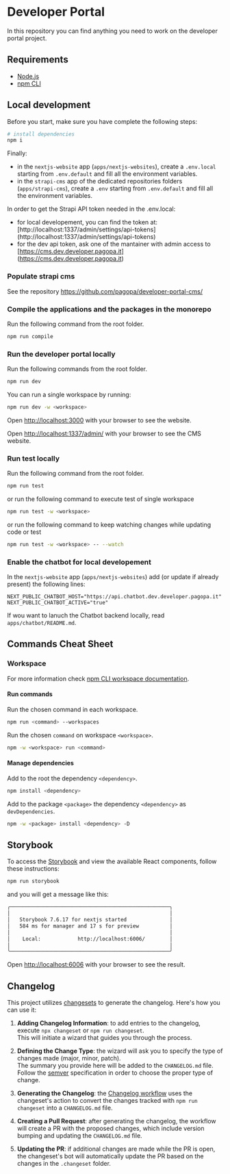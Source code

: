# Developer Portal

In this repository you can find anything you need to work on the developer portal project.

## Requirements

- [Node.js](https://nodejs.org/docs/latest-v22.x/api/index.html)
- [npm CLI](https://docs.npmjs.com/cli/v10)

## Local development

Before you start, make sure you have complete the following steps:

``` bash
# install dependencies
npm i
```

Finally:

- in the `nextjs-website` app (`apps/nextjs-websites`), create a `.env.local` starting from `.env.default` and fill all the environment variables.
- in the `strapi-cms` app of the dedicated repositories folders (`apps/strapi-cms`), create a `.env` starting from `.env.default` and fill all the environment variables.

In order to get the Strapi API token needed in the .env.local:

- for local developement, you can find the token at: [http://localhost:1337/admin/settings/api-tokens] (http://localhost:1337/admin/settings/api-tokens)
- for the dev api token, ask one of the mantainer with admin access to [https://cms.dev.developer.pagopa.it] (https://cms.dev.developer.pagopa.it)

### Populate strapi cms

See the repository <https://github.com/pagopa/developer-portal-cms/>

### Compile the applications and the packages in the monorepo

Run the following command from the root folder.

``` bash
npm run compile
```

### Run the developer portal locally

Run the following commands from the root folder.

``` bash
npm run dev
```

You can run a single workspace by running:

``` bash
npm run dev -w <workspace>
```

Open [http://localhost:3000](http://localhost:3000) with your browser to see the website.

Open [http://localhost:1337/admin/](http://localhost:1337/admin/) with your browser to see the CMS website.

### Run test locally

Run the following command from the root folder.

``` bash
npm run test
```

or run the following command to execute test of single workspace

``` bash
npm run test -w <workspace>
```

or run the following command to keep watching changes while updating code or test

``` bash
npm run test -w <workspace> -- --watch
```

### Enable the chatbot for local developement

In the `nextjs-website` app (`apps/nextjs-websites`) add (or update if already present) the following lines: 

```
NEXT_PUBLIC_CHATBOT_HOST="https://api.chatbot.dev.developer.pagopa.it"
NEXT_PUBLIC_CHATBOT_ACTIVE="true"
```

If wou want to lanuch the Chatbot backend locally, read `apps/chatbot/README.md`.

## Commands Cheat Sheet

### Workspace

For more information check [npm CLI workspace documentation](https://docs.npmjs.com/cli/v9/using-npm/workspaces).

#### Run commands

Run the chosen command in each workspace.

``` bash
npm run <command> --workspaces
```

Run the chosen `command` on workspace `<workspace>`.

``` bash
npm -w <workspace> run <command>
```

#### Manage dependencies

Add to the root the dependency `<dependency>`.

``` bash
npm install <dependency>
```

Add to the package `<package>` the dependency `<dependency>` as `devDependencies`.

``` bash
npm -w <package> install <dependency> -D
```

## Storybook

To access the [Storybook](https://storybook.js.org/) and view the available React components, follow these instructions:

```bash
npm run storybook
```

and you will get a message like this:

```bash
╭────────────────────────────────────────────────────╮
│                                                    │
│   Storybook 7.6.17 for nextjs started              │
│   584 ms for manager and 17 s for preview          │
│                                                    │
│    Local:            http://localhost:6006/        │
│                                                    │
╰────────────────────────────────────────────────────╯
```

Open [http://localhost:6006](http://localhost:6006) with your browser to see the result.

## Changelog

This project utilizes [changesets](https://github.com/changesets/changesets) to generate the changelog. Here's how you can use it:

1. **Adding Changelog Information**: to add entries to the changelog, execute `npx changeset` or `npm run changeset`.  
This will initiate a wizard that guides you through the process.

2. **Defining the Change Type**: the wizard will ask you to specify the type of changes made (major, minor, patch).  
The summary you provide here will be added to the `CHANGELOG.md` file. Follow the [semver](https://semver.org/#summary) specification in order to choose the proper type of change.

3. **Generating the Changelog**: the [Changelog workflow](.github/workflows/changelog.yaml) uses the changeset's action to convert the changes tracked with `npm run changeset` into a `CHANGELOG.md` file.

4. **Creating a Pull Request**: after generating the changelog, the workflow will create a PR with the proposed changes, which include version bumping and updating the `CHANGELOG.md` file.

5. **Updating the PR**: if additional changes are made while the PR is open, the changeset's bot will automatically update the PR based on the changes in the `.changeset` folder.
